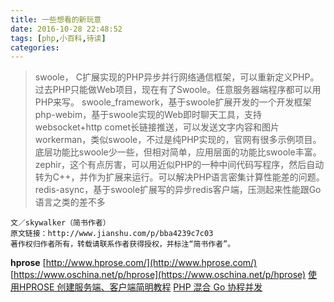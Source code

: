 ```yaml
---
title: 一些想看的新玩意
date: 2016-10-28 22:48:52
tags: [php,小百科,待读]
categories:
---
```


>swoole， C扩展实现的PHP异步并行网络通信框架，可以重新定义PHP。过去PHP只能做Web项目，现在有了Swoole。任意服务器端程序都可以用PHP来写。
swoole_framework，基于swoole扩展开发的一个开发框架
php-webim，基于swoole实现的Web即时聊天工具，支持websocket+http comet长链接推送，可以发送文字内容和图片
workerman，类似swoole，不过是纯PHP实现的，官网有很多示例项目。底层功能比swoole少一些，但相对简单，应用层面的功能比swoole丰富。
zephir，这个有点厉害，可以用近似PHP的一种中间代码写程序，然后自动转为C++，并作为扩展来运行。可以解决PHP语言密集计算性能差的问题。
redis-async，基于swoole扩展写的异步redis客户端，压测起来性能跟Go语言之类的差不多

```
文／skywalker（简书作者）
原文链接：http://www.jianshu.com/p/bba4239c7c03
著作权归作者所有，转载请联系作者获得授权，并标注“简书作者”。
```
**hprose**
[http://www.hprose.com/](http://www.hprose.com/)
[https://www.oschina.net/p/hprose](https://www.oschina.net/p/hprose)
[使用HPROSE 创建服务端、客户端简明教程](https://www.oschina.net/question/987851_145235)
[PHP 混合 Go 协程并发](https://segmentfault.com/a/1190000007299367)
